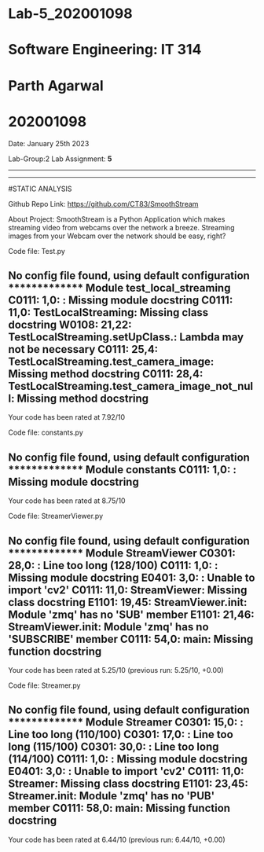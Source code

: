 # Lab-5_202001098

# **Software Engineering: IT 314**

# Parth Agarwal
# 202001098


Date: January 25th  2023

Lab-Group:2
Lab Assignment: **5**



*** 
*** 

#STATIC ANALYSIS

Github Repo Link: https://github.com/CT83/SmoothStream

About Project:
SmoothStream is a Python Application which makes streaming video from webcams over the network a breeze.
Streaming images from your Webcam over the network should be easy, right?




Code file: Test.py

No config file found, using default configuration
************* Module test_local_streaming
C0111: 1,0: : Missing module docstring
C0111: 11,0: TestLocalStreaming: Missing class docstring
W0108: 21,22: TestLocalStreaming.setUpClass.<lambda>: Lambda may not be necessary
C0111: 25,4: TestLocalStreaming.test_camera_image: Missing method docstring
C0111: 28,4: TestLocalStreaming.test_camera_image_not_null: Missing method docstring
-----------------------------------
Your code has been rated at 7.92/10


Code file: constants.py

No config file found, using default configuration
************* Module constants
C0111: 1,0: : Missing module docstring
-----------------------------------
Your code has been rated at 8.75/10


Code file: StreamerViewer.py

No config file found, using default configuration
************* Module StreamViewer
C0301: 28,0: : Line too long (128/100)
C0111: 1,0: : Missing module docstring
E0401: 3,0: : Unable to import 'cv2'
C0111: 11,0: StreamViewer: Missing class docstring
E1101: 19,45: StreamViewer.__init__: Module 'zmq' has no 'SUB' member
E1101: 21,46: StreamViewer.__init__: Module 'zmq' has no 'SUBSCRIBE' member
C0111: 54,0: main: Missing function docstring
------------------------------------------------------------------
Your code has been rated at 5.25/10 (previous run: 5.25/10, +0.00)


Code file: Streamer.py

No config file found, using default configuration
************* Module Streamer
C0301: 15,0: : Line too long (110/100)
C0301: 17,0: : Line too long (115/100)
C0301: 30,0: : Line too long (114/100)
C0111: 1,0: : Missing module docstring
E0401: 3,0: : Unable to import 'cv2'
C0111: 11,0: Streamer: Missing class docstring
E1101: 23,45: Streamer.__init__: Module 'zmq' has no 'PUB' member
C0111: 58,0: main: Missing function docstring
------------------------------------------------------------------
Your code has been rated at 6.44/10 (previous run: 6.44/10, +0.00)
